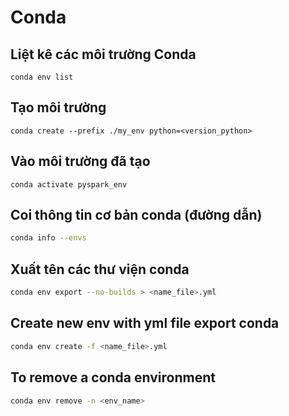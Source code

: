 # **Conda**

## Liệt kê các môi trường Conda
```
conda env list
```

## Tạo môi trường
```
conda create --prefix ./my_env python=<version_python>
```

## Vào môi trường đã tạo
```
conda activate pyspark_env
```

## Coi thông tin cơ bản conda (đường dẫn)
```bash
conda info --envs
```

## Xuất tên các thư viện conda
```bash
conda env export --no-builds > <name_file>.yml
```

## Create new env with yml file export conda
```bash
conda env create -f <name_file>.yml
```

## To remove a conda environment
```bash
conda env remove -n <env_name>
```